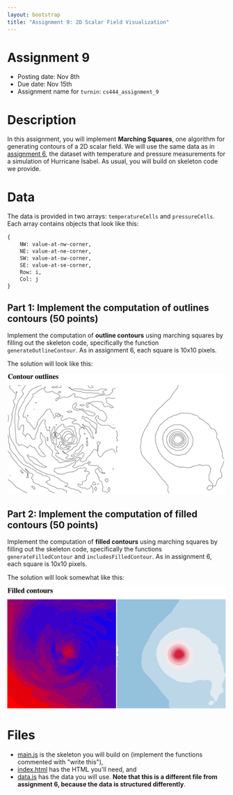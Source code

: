 ```yaml
---
layout: bootstrap
title: "Assignment 9: 2D Scalar Field Visualization"
---
```


# Assignment 9

- Posting date: Nov 8th
- Due date: Nov 15th
- Assignment name for `turnin`: `cs444_assignment_9`

# Description

In this assignment, you will implement **Marching Squares**, one
algorithm for generating contours of a 2D scalar field.  We will use
the same data as in [assignment 6](assignment_6.html), the dataset
with temperature and pressure measurements for a simulation of
Hurricane Isabel. As usual, you will build on skeleton code we
provide.

# Data

The data is provided in two arrays: `temperatureCells` and
`pressureCells`. Each array contains objects that look like this:

    {
        NW: value-at-nw-corner,
        NE: value-at-ne-corner,
        SW: value-at-sw-corner,
        SE: value-at-se-corner,
        Row: i,
        Col: j
    }

## Part 1: Implement the computation of outlines contours (50 points)

Implement the computation of **outline contours** using marching squares
by filling out the skeleton code, specifically the function
`generateOutlineContour`. As in assignment 6, each square is 10x10
pixels.

The solution will look like this:

![contour outlines](assignment_9/outline_contours.png)

## Part 2: Implement the computation of filled contours (50 points)

Implement the computation of **filled contours** using marching
squares by filling out the skeleton code, specifically the functions
`generateFilledContour` and `includesFilledContour`. As in assignment
6, each square is 10x10 pixels.

The solution will look somewhat like this:

![filled contours](assignment_9/filled_contours.png)


# Files

- [main.js](assignment_9/main.js) is the skeleton you will build on
  (implement the functions commented with "write this"),
- [index.html](assignment_9/index.html) has the HTML you'll need, and
- [data.js](assignment_9/data.js) has the data you will use. **Note
  that this is a different file from assignment 6, because
  the data is structured differently**.
